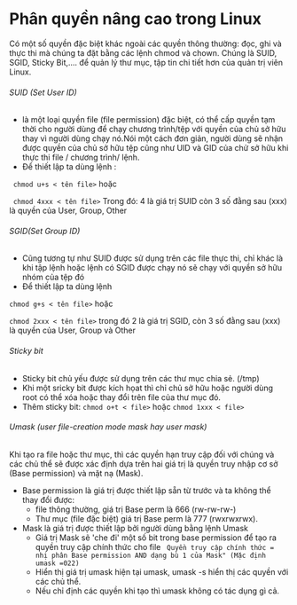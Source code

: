 # Phân quyền nâng cao trong Linux  

Có một số quyền đặc biệt khác ngoài các quyền thông thường: đọc, ghi và thực thi mà chúng ta đặt bằng các lệnh chmod và chown. Chúng là SUID, SGID, Sticky Bit,.... để quản lý thư mục, tập tin chi tiết hơn của quản trị viên Linux.

###### SUID (Set User ID)
- là một loại quyền file (file permission) đặc biệt, có thể cấp quyền tạm thời cho người dùng để chạy chương trình/tệp với quyền của chủ sở hữu thay vì người dùng chạy nó.Nói một cách đơn giản, người dùng sẽ nhận được quyền của chủ sở hữu tệp cũng như UID và GID của chử sở hữu khi thực thi file / chương trình/ lệnh. 
- Để thiết lập ta dùng lệnh : 
  
``` chmod u+s < tên file>``` hoặc 

``` chmod 4xxx < tên file>``` Trong đó: 4 là giá trị SUID còn 3 số đằng sau (xxx) là quyền của User, Group, Other 

###### SGID(Set Group ID) 
- Cũng tương tự như SUID được sử dụng trên các file thực thi, chỉ khác là khi tập lệnh hoặc lệnh có SGID được chạy nó sẽ chạy với quyền sở hữu nhóm của tệp đó 
- Để thiết lập ta dùng lệnh 

```chmod g+s < tên file>``` hoặc 

```chmod 2xxx < tên file>``` trong đó 2 là giá trị SGID, còn 3 số đằng sau (xxx) là quyền của User, Group và Other

###### Sticky bit
- Sticky bit chủ yếu được sử dụng trên các thư mục chia sẻ. (/tmp)
- Khi một sricky bit được kích họat thì chỉ chủ sở hữu hoặc người dùng root có thể xóa hoặc thay đổi trên file của thư mục đó.
- Thêm sticky bit:
```chmod o+t < file>``` 
hoặc 
```chmod 1xxx < file>``` 

###### Umask (user file-creation mode mask hay user mask)

Khi tạo ra file hoặc thư mục, thì các quyền hạn truy cập đối với chúng và các chủ thể sẽ được xác định dựa trên hai giá trị là quyền truy nhập cơ sở (Base permission) và mặt nạ (Mask). 
* Base permission là giá trị được thiết lập sẵn từ trước và ta không thể thay đổi được:
  - file thông thường, giá trị Base perm là 666 (rw-rw-rw-)
  - Thư mục (file đặc biệt) giá trị Base perm là 777 (rwxrwxrwx). 
* Mask là giá trị được thiết lập bởi người dùng bằng lệnh Umask
  - Giá trị Mask sẽ 'che đi' một số bit trong base permission để tạo ra quyền truy cập chính thức cho file
  ``` Quyền truy cập chính thức = nhị phân Base permission AND dạng bù 1 của Mask" (Mặc định umask =022)```
  - Hiển thị giá trị umask hiện tại umask, umask -s hiển thị các quyền với các chủ thể. 
  - Nếu chỉ định các quyền khi tạo thì umask không có tác dụng gì cả.